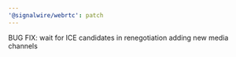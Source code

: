 ```yaml
---
'@signalwire/webrtc': patch
---
```


BUG FIX: wait for ICE candidates in renegotiation adding new media channels
